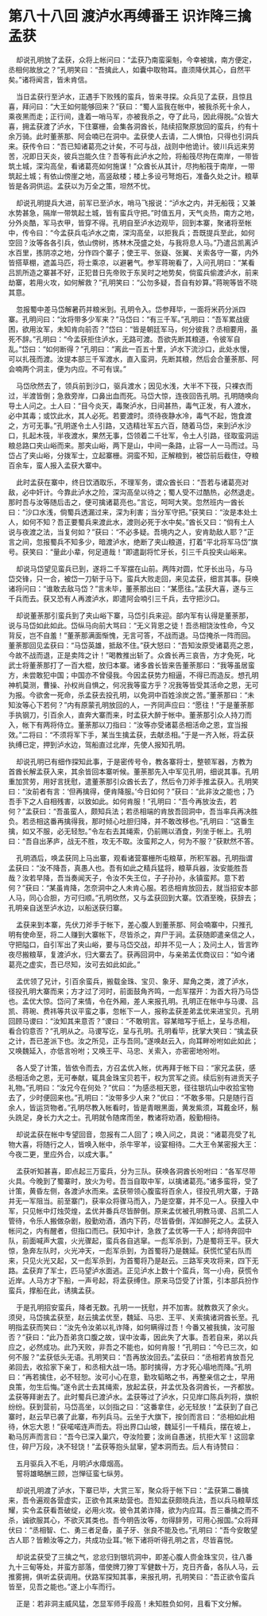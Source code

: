 # 第八十八回 渡泸水再缚番王 识诈降三擒孟获

&nbsp;&nbsp;&nbsp;&nbsp;却说孔明放了孟获，众将上帐问曰：“孟获乃南蛮渠魁，今幸被擒，南方便定，丞相何故放之？”孔明笑曰：“吾擒此人，如囊中取物耳。直须降伏其心，自然平矣。”诸将闻言，皆未肯信。

&nbsp;&nbsp;&nbsp;&nbsp;当日孟获行至泸水，正遇手下败残的蛮兵，皆来寻探。众兵见了孟获，且惊且喜，拜问曰：“大王如何能够回来？”获曰：“蜀人监我在帐中，被我杀死十余人，乘夜黑而走；正行间，逢着一哨马军，亦被我杀之，夺了此马，因此得脱。”众皆大喜，拥孟获渡了泸水，下住寨栅，会集各洞酋长，陆续招聚原放回的蛮兵，约有十余万骑。此时董荼那、阿会喃已在洞中。孟获使人去请，二人惧怕，只得也引洞兵来。获传令曰：“吾已知诸葛亮之计矣，不可与战，战则中他诡计。彼川兵远来劳苦，况即日天炎，彼兵岂能久住？吾等有此泸水之险，将船筏尽拘在南岸，一带皆筑土城，深沟高垒，看诸葛亮如何施谋！”众酋长从其计，尽拘船筏于南岸，一带筑起土城；有依山傍崖之地，高竖敌楼；楼上多设弓弩炮石，准备久处之计。粮草皆是各洞供运。孟获以为万全之策，坦然不忧。

&nbsp;&nbsp;&nbsp;&nbsp;却说孔明提兵大进，前军已至泸水，哨马飞报说：“泸水之内，并无船筏；又兼水势甚急，隔岸一带筑起土城，皆有蛮兵守把。”时值五月，天气炎热，南方之地，分外炎酷，军马衣甲，皆穿不得。孔明自至泸水边观毕，回到本寨，聚诸将至帐中，传令曰：“今孟获兵屯泸水之南，深沟高垒，以拒我兵；吾既提兵至此，如何空回？汝等各各引兵，依山傍树，拣林木茂盛之处，与我将息人马。”乃遣吕凯离泸水百里，拣阴凉之地，分作四个寨子；使王平、张嶷、张翼、关索各守一寨，内外皆搭草棚，遮盖马匹，将士乘凉，以避暑气。参军蒋琬看了，入问孔明曰：“某看吕凯所造之寨甚不好，正犯昔日先帝败于东吴时之地势矣，倘蛮兵偷渡泸水，前来劫寨，若用火攻，如何解救？”孔明笑曰：“公勿多疑，吾自有妙算。”蒋琬等皆不晓其意。

&nbsp;&nbsp;&nbsp;&nbsp;忽报蜀中差马岱解暑药并粮米到。孔明令入。岱参拜毕，一面将米药分派四寨。孔明问曰：“汝将带多少军来？”马岱曰：“有三千军。”孔明曰：“吾军累战疲困，欲用汝军，未知肯向前否？”岱曰：“皆是朝廷军马，何分彼我？丞相要用，虽死不辞。”孔明曰：“今孟获拒住泸水，无路可渡。吾欲先断其粮道，令彼军自乱。”岱曰：“如何断得？”孔明曰：“离此一百五十里，泸水下流沙口，此处水慢，可以扎筏而渡。汝提本部三千军渡水，直入蛮洞，先断其粮，然后会合董荼那、阿会喃两个洞主，便为内应。不可有误。”

&nbsp;&nbsp;&nbsp;&nbsp;马岱欣然去了，领兵前到沙口，驱兵渡水；因见水浅，大半不下筏，只裸衣而过，半渡皆倒；急救旁岸，口鼻出血而死。马岱大惊，连夜回告孔明。孔明随唤向导土人问之。土人曰：“目今炎天，毒聚泸水，日间甚热，毒气正发，有人渡水，必中其毒；或饮此水，其人必死。若要渡时。须待夜静水冷，毒气不起，饱食渡之，方可无事。”孔明遂令土人引路，又选精壮军五六百，随着马岱，来到泸水沙口，扎起木筏，半夜渡水，果然无事，岱领着二千壮军，令土人引路，径取蛮洞运粮总路口夹山峪而来。那夹山峪，两下是山，中间一条路，止容一人一马而过。马岱占了夹山峪，分拨军士，立起寨栅。洞蛮不知，正解粮到，被岱前后截住，夺粮百余车，蛮人报入孟获大寨中。

&nbsp;&nbsp;&nbsp;&nbsp;此时孟获在寨中，终日饮酒取乐，不理军务，谓众酋长曰：“吾若与诸葛亮对敌，必中奸计。今靠此泸水之险，深沟高垒以待之；蜀人受不过酷热，必然退走。那时吾与汝等随后击之，便可擒诸葛亮也。”言讫，呵呵大笑。忽然班内一酋长曰：“沙口水浅，倘蜀兵透漏过来，深为利害；当分军守把。”获笑曰：“汝是本处土人，如何不知？吾正要蜀兵来渡此水，渡则必死于水中矣。”酋长又曰：“倘有土人说与夜渡之法，当复何如？”获曰：“不必多疑。吾境内之人，安肯助敌人耶？”正言之间，忽报蜀兵不知多少，暗渡泸水，绝断了夹山粮道，打着“平北将军马岱”旗号。获笑曰：“量此小辈，何足道哉！”即遣副将忙牙长，引三千兵投夹山峪来。

&nbsp;&nbsp;&nbsp;&nbsp;却说马岱望见蛮兵已到，遂将二千军摆在山前。两阵对圆，忙牙长出马，与马岱交锋，只一合，被岱一刀斩于马下。蛮兵大败走回，来见孟获，细言其事。获唤诸将问曰：“谁敢去敌马岱？”言未毕，董荼那出曰：“某愿往。”孟获大喜，遂与三千兵而去。获又恐有人再渡泸水，即遣阿会喃引三千兵，去守把沙口。

&nbsp;&nbsp;&nbsp;&nbsp;却说董荼那引蛮兵到了夹山峪下寨，马岱引兵来迎。部内军有认得是董荼那，说与马岱如此如此。岱纵马向前大骂曰：“无义背恩之徒！吾丞相饶汝性命，今又背反，岂不自羞！”董荼那满面惭愧，无言可答，不战而退。马岱掩杀一阵而回。董荼那回见孟获曰：“马岱英雄，抵敌不住。”获大怒曰：“吾知汝原受诸葛亮之恩，今故不战而退，正是卖阵之计！”喝教推出斩了。众酋长再三哀告，方才免死，叱武士将董荼那打了一百大棍，放归本寨。诸多酋长皆来告董荼那曰：“我等虽居蛮方，未尝敢犯中国；中国亦不曾侵我。今因孟获势力相逼，不得已而造反。想孔明神机莫测，曹操、孙权尚自惧之，何况我等蛮方乎？况我等皆受其活命之恩，无可为报。今欲舍一死命，杀孟获去投孔明，以免洞中百姓涂炭之苦。”董荼那曰：“未知汝等心下若何？”内有原蒙孔明放回的人，一齐同声应曰：“愿往！”于是董荼那手执钢刀，引百余人，直奔大寨而来，时孟获大醉于帐中。董荼那引众人持刀而入，帐下有两将侍立。董荼那以刀指曰：“汝等亦受诸葛丞相活命之恩，宜当报效。”二将曰：“不须将军下手，某当生擒孟获，去献丞相。”于是一齐入帐，将孟获执缚已定，押到泸水边，驾船直过北岸，先使人报知孔明。

&nbsp;&nbsp;&nbsp;&nbsp;却说孔明已有细作探知此事，于是密传号令，教各寨将士，整顿军器，方教为首酋长解孟获入来，其余皆回本寨听候。董荼那先入中军见孔明，细说其事。孔明重加赏劳，用好言抚慰，遣董荼那引众酋长去了，然后令刀斧手推孟获入。孔明笑曰：“汝前者有言：‘但再擒得，便肯降服。’今日如何？”获曰：“此非汝之能也；乃吾手下之人自相残害，以致如此。如何肯服！”孔明曰：“吾今再放汝去，若何？”孟获曰：“吾虽蛮人，颇知兵法；若丞相端的肯放吾回洞中，吾当率兵再决胜负。若丞相这番再擒得我，那时倾心吐胆归降，并不敢改移也。”孔明曰：“这番生擒，如又不服，必无轻恕。”令左右去其绳索，仍前赐以酒食，列坐于帐上。孔明曰：“吾自出茅庐，战无不胜，攻无不取。汝蛮邦之人，何为不服？”获默然不答。

&nbsp;&nbsp;&nbsp;&nbsp;孔明酒后，唤孟获同上马出寨，观看诸营寨栅所屯粮草，所积军器。孔明指谓孟获曰：“汝不降吾，真愚人也。吾有如此之精兵猛将，粮草兵器，汝安能胜吾哉？汝若早降，吾当奏闻天子，令汝不失王位，子子孙孙，永镇蛮邦。意下若何？”获曰：“某虽肯降，怎奈洞中之人未肯心服。若丞相肯放回去，就当招安本部人马，同心合胆，方可归顺。”孔明欣然，又与孟获回到大寨。饮酒至晚，获辞去；孔明亲自送至泸水边，以船送获归寨。

&nbsp;&nbsp;&nbsp;&nbsp;孟获来到本寨，先伏刀斧手于帐下，差心腹人到董荼那、阿会喃寨中，只推孔明有使命至，将二人赚到大寨帐下，尽皆杀之，弃尸于涧。孟获随即遣亲信之人，守把隘口，自引军出了夹山峪，要与马岱交战，却并不见一人；及问土人，皆言昨夜尽搬粮草，复渡泸水，归大寨去了。获再回洞中，与亲弟孟优商议曰：“如今诸葛亮之虚实，吾已尽知，汝可去如此如此。”

&nbsp;&nbsp;&nbsp;&nbsp;孟优领了兄计，引百余蛮兵，搬载金珠、宝贝、象牙、犀角之类，渡了泸水，径投孔明大寨而来；方才过了河时，前面鼓角齐鸣，一彪军摆开：为首大将乃马岱也。孟优大惊。岱问了来情，令在外厢，差人来报孔明。孔明正在帐中与马谡、吕凯、蒋琬、费祎等共议平蛮之事，忽帐下一人，报称孟获差弟孟优来进宝贝。孔明回顾马谡曰：“汝知其来意否？”谡曰：“不敢明言。容某暗写于纸上，呈与丞相，看合钧意否？”孔明从之。马谡写讫，呈与孔明。孔明看毕，抚掌大笑曰：“擒孟获之计，吾已差派下也。汝之所见，正与吾同。”遂唤赵云入，向耳畔吩咐如此如此；又唤魏延入，亦低言吩咐；又唤王平、马忠、关索入，亦密密地吩咐。

&nbsp;&nbsp;&nbsp;&nbsp;各人受了计策，皆依令而去，方召孟优入帐，优再拜于帐下曰：“家兄孟获，感丞相活命之恩，无可奉献，辄具金珠宝贝若干，权为赏军之资。续后别有进贡天子礼物。”孔明曰：“汝兄今在何处？”优曰：“为感丞相天恩，径往银坑山中收拾宝物去了，少时便回来也。”孔明曰：“汝带多少人来？”优曰：“不敢多带。只是随行百余人，皆运货物者。”孔明尽教入帐看时，皆是青眼黑面，黄发紫须，耳戴金环，鬅头跣足，身长力大之士。孔明就令随席而坐，教诸将劝酒，殷勤相待。

&nbsp;&nbsp;&nbsp;&nbsp;却说孟获在帐中专望回音，忽报有二人回了；唤入问之，具说：“诸葛亮受了礼物大喜，将随行之人，皆唤入帐中，杀牛宰羊，设宴相待。二大王令某密报大王：今夜二更，里应外合，以成大事。”

&nbsp;&nbsp;&nbsp;&nbsp;孟获听知甚喜，即点起三万蛮兵，分为三队。获唤各洞酋长吩咐曰：“各军尽带火具。今晚到了蜀寨时，放火为号。吾当自取中军，以擒诸葛亮。”诸多蛮将，受了计策，黄昏左侧，各渡泸水而来。孟获带领心腹蛮将百余人，径投孔明大寨，于路并无一军阻当。前至寨门，获率众将骤马而入，乃是空寨，并不见一人。获撞入中军，只见帐中灯烛荧煌，孟优并番兵尽皆醉倒。原来孟优被孔明教马谡、吕凯二人管待，令乐人搬做杂剧，殷勤劝酒，酒内下药，尽皆昏倒，浑如醉死之人。孟获入帐问之，内有醒者，但指口而已。获知中计，急救了孟优等一干人；却待奔回中队，前面喊声大震，火光骤起，蛮兵各自逃窜。一彪军杀到，乃是蜀将王平。获大惊，急奔左队时，火光冲天，一彪军杀到，为首蜀将乃是魏延。获慌忙望右队而来，只见火光又起，又一彪军杀到，为首蜀将乃是赵云。三路军夹攻将来，四下无路。孟获弃了军士，匹马望泸水面逃。正见泸水上数十个蛮兵，驾一小舟，获慌令近岸。人马方才下船，一声号起，将孟获缚住。原来马岱受了计策，引本部兵扮作蛮兵，撑船在此，诱擒孟获。

&nbsp;&nbsp;&nbsp;&nbsp;于是孔明招安蛮兵，降者无数。孔明一一抚慰，并不加害。就教救灭了余火。须臾，马岱擒孟获至，赵云擒孟优至，魏延、马忠、王平、关索擒诸洞酋长至。孔明指孟获而笑曰：“汝先令汝弟以礼诈降，如何瞒得过吾！今番又被我擒，汝可服否？”获曰：“此乃吾弟贪口腹之故，误中汝毒，因此失了大事。吾若自来，弟以兵应之，必然成功。此乃天败，非吾之不能也，如何肯服！”孔明曰：“今已三次，如何不服？”孟获低头无语。孔明笑曰：“吾再放汝回去。”孟获曰：“丞相若肯放吾兄弟回去，收拾家下亲丁，和丞相大战一场。那时擒得，方才死心塌地而降。”孔明曰：“再若擒住，必不轻恕。汝可小心在意，勤攻韬略之书，再整亲信之士，早用良策，勿生后悔。”遂令武士去其绳索，放起孟获，并孟优及各洞酋长，一齐都放。孟获等拜谢去了。此时蜀兵已渡泸水。孟获等过了泸水，只见岸口陈兵列将，旗帜纷纷。获到营前，马岱高坐，以剑指之曰：“这番拿住，必无轻放！”孟获到了自己寨时，赵云早已袭了此寨，布列兵马。云坐于大旗下，按剑而言曰：“丞相如此相待，休忘大恩！”获喏喏连声而去。将出界口山坡，魏延引一千精兵，摆在坡上，勒马厉声而言曰：“吾今已深入巢穴，夺汝险要；汝尚自愚迷，抗拒大军！这回拿住，碎尸万段，决不轻饶！”孟获等抱头鼠窜，望本洞而去。后人有诗赞曰：

&nbsp;&nbsp;&nbsp;&nbsp;五月驱兵入不毛，月明泸水瘴烟高。<br>
&nbsp;&nbsp;&nbsp;&nbsp;誓将雄略酬三顾，岂惮征蛮七纵劳。<br>

&nbsp;&nbsp;&nbsp;&nbsp;却说孔明渡了泸水，下寨已毕，大赏三军，聚众将于帐下曰：“孟获第二番擒来，吾令遍观各营虚实，正欲令其来劫营也。吾知孟获颇晓兵法，吾以兵马粮草炫耀，实令孟获看吾破绽，必用火攻。彼令其弟诈降，欲为内应耳。吾三番擒之而不杀，诚欲服其心，不欲灭其类也。吾今明告汝等，勿得辞劳，可用心报国。”众将拜伏曰：“丞相智、仁、勇三者足备，虽子牙、张良不能及也。”孔明曰：“吾今安敢望古人耶？皆赖汝等之力，共成功业耳。”帐下诸将听得孔明之言，尽皆喜悦。

&nbsp;&nbsp;&nbsp;&nbsp;却说孟获受了三擒之气，忿忿归到银坑洞中，即差心腹人赍金珠宝贝，往八番九十三甸等处，并蛮方部落，借使牌刀獠丁军健数十万，克日齐备，各队人马，云推雾拥，俱听孟获调用。伏路军探知其事，来报孔明，孔明笑曰：“吾正欲令蛮兵皆至，见吾之能也。”遂上小车而行。

&nbsp;&nbsp;&nbsp;&nbsp;正是：若非洞主威风猛，怎显军师手段高！未知胜负如何，且看下文分解。
